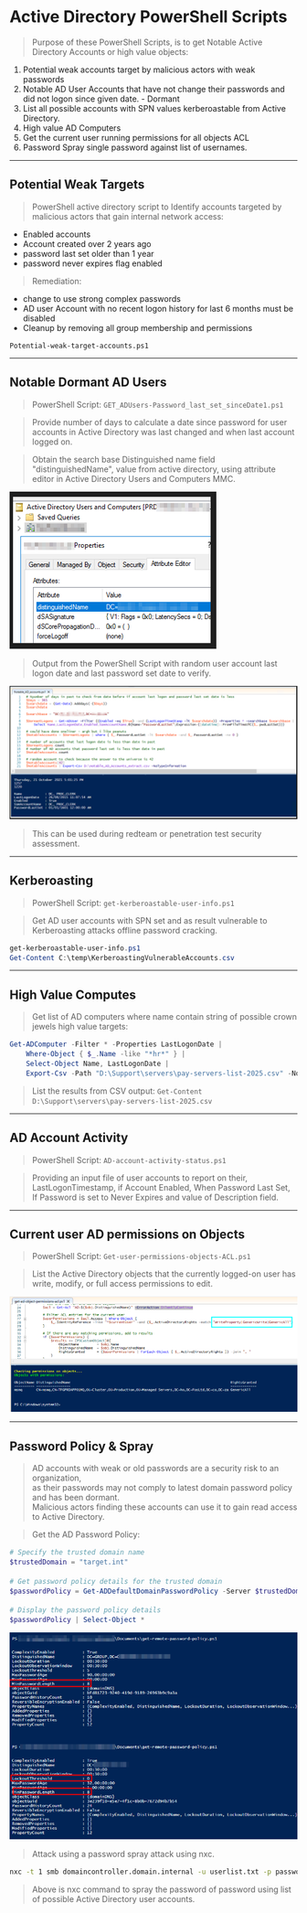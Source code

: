 # Active Directory PowerShell Scripts  

>Purpose of these PowerShell Scripts, is to get Notable Active Directory Accounts or high value objects:  
  
1. Potential weak accounts target by malicious actors with weak passwords
2. Notable AD User Accounts that have not change their passwords and did not logon since given date. - Dormant  
3. List all possible accounts with SPN values kerberoastable from Active Directory.  
4. High value AD Computers  
5. Get the current user running permissions for all objects ACL  
6. Password Spray single password against list of usernames.  

----  

## Potential Weak Targets  

>PowerShell active directory script to Identify accounts targeted by malicious actors that gain internal network access:
* Enabled accounts  
* Account created over 2 years ago  
* password last set older than 1 year  
* password never expires flag enabled  

>Remediation:  
* change to use strong complex passwords
* AD user Account with no recent logon history for last 6 months must be disabled
* Cleanup by removing all group membership and permissions  

```
Potential-weak-target-accounts.ps1
```  

----  

## Notable Dormant AD Users  

>PowerShell Script: `GET_ADUsers-Password_last_set_sinceDate1.ps1`  

>Provide number of days to calculate a date since password for user accounts in Active Directory was last changed and when last account logged on.

>Obtain the search base Distinguished name field "distinguishedName", value from active directory, using attribute editor in Active Directory Users and Computers MMC.

![AD Attribute Editor distinguishedName](/images/distinguishedName.png)

>Output from the PowerShell Script with random user account last logon date and last password set date to verify.  

![AD Account from data variable verify](/images/image003.png)

>This can be used during redteam or penetration test security assessment.  

----  

## Kerberoasting  

>PowerShell Script: `get-kerberoastable-user-info.ps1`  

>Get AD user accounts with SPN set and as result vulnerable to Kerberoasting attacks offline password cracking.  

```powershell
get-kerberoastable-user-info.ps1
Get-Content C:\temp\KerberoastingVulnerableAccounts.csv
```  

----  

## High Value Computes  

>Get list of AD computers where name contain string of possible crown jewels high value targets:  

```PowerShell
Get-ADComputer -Filter * -Properties LastLogonDate | 
    Where-Object { $_.Name -like "*hr*" } | 
    Select-Object Name, LastLogonDate | 
    Export-Csv -Path "D:\Support\servers\pay-servers-list-2025.csv" -NoTypeInformation -Force

```  

>List the results from CSV output: `Get-Content D:\Support\servers\pay-servers-list-2025.csv`  

----  

## AD Account Activity  

>PowerShell Script: `AD-account-activity-status.ps1`  

>Providing an input file of user accounts to report on their, LastLogonTimestamp, if Account Enabled, When Password Last Set, If Password is set to Never Expires and value of Description field.  

----  

## Current user AD permissions on Objects  

>PowerShell Script: `Get-user-permissions-objects-ACL.ps1`  

>List the Active Directory objects that the currently logged-on user has write, modify, or full access permissions to edit.  

![acl-object-permissions.png](/images/acl-object-permissions.png)  

----  

## Password Policy & Spray  

>AD accounts with weak or old passwords are a security risk to an organization,  
>as their passwords may not comply to latest domain password policy and has been dormant.  
>Malicious actors finding these accounts can use it to gain read access to Active Directory.  

>Get the AD Password Policy:  

```PowerShell
# Specify the trusted domain name
$trustedDomain = "target.int"

# Get password policy details for the trusted domain
$passwordPolicy = Get-ADDefaultDomainPasswordPolicy -Server $trustedDomain

# Display the password policy details
$passwordPolicy | Select-Object *
```  

![password-policy.png](/images/password-policy.png)  

>Attack using a password spray attack using nxc.  

```bash
nxc -t 1 smb domaincontroller.domain.internal -u userlist.txt -p password --continue-on-success
```  

>Above is nxc command to spray the password of password using list of possible Active Directory user accounts.  




